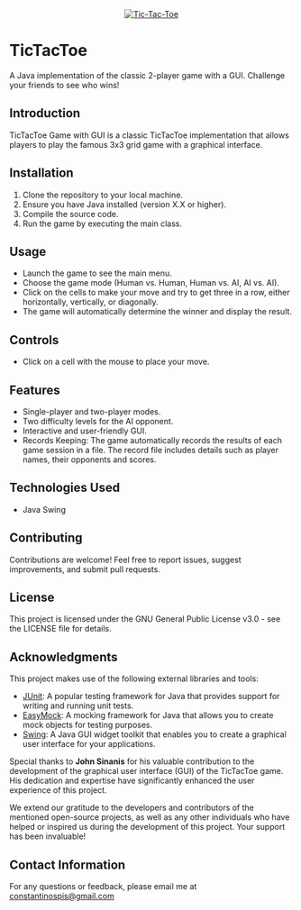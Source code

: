 <div style="text-align:center;">
  <a href="https://ibb.co/rQ5yQn7"><img src="https://i.ibb.co/VLMBLXj/Tic-Tac-Toe.png" alt="Tic-Tac-Toe" border="0"></a>
</div>


# TicTacToe
A Java implementation of the classic 2-player game with a GUI. Challenge your friends to see who wins!

## Introduction
TicTacToe Game with GUI is a classic TicTacToe implementation that allows players to play the famous 3x3 grid game with a graphical interface.



## Installation
1. Clone the repository to your local machine.
2. Ensure you have Java installed (version X.X or higher).
3. Compile the source code.
4. Run the game by executing the main class.

## Usage
- Launch the game to see the main menu.
- Choose the game mode (Human vs. Human, Human vs. AI, AI vs. AI).
- Click on the cells to make your move and try to get three in a row, either horizontally, vertically, or diagonally.
- The game will automatically determine the winner and display the result.

## Controls
- Click on a cell with the mouse to place your move.

## Features
- Single-player and two-player modes.
- Two difficulty levels for the AI opponent.
- Interactive and user-friendly GUI.
- Records Keeping: The game automatically records the results of each game session in a file. The record file includes details such as player names, their opponents and scores.

## Technologies Used
- Java Swing

## Contributing
Contributions are welcome! Feel free to report issues, suggest improvements, and submit pull requests.

## License
This project is licensed under the GNU General Public License v3.0 - see the LICENSE file for details.

## Acknowledgments
This project makes use of the following external libraries and tools:

- [JUnit](https://junit.org/): A popular testing framework for Java that provides support for writing and running unit tests.
- [EasyMock](https://easymock.org/): A mocking framework for Java that allows you to create mock objects for testing purposes.
- [Swing](https://docs.oracle.com/javase/8/docs/technotes/guides/swing/): A Java GUI widget toolkit that enables you to create a graphical user interface for your applications.

Special thanks to **John Sinanis** for his valuable contribution to the development of the graphical user interface (GUI) of the TicTacToe game. His dedication and expertise have significantly enhanced the user experience of this project.

We extend our gratitude to the developers and contributors of the mentioned open-source projects, as well as any other individuals who have helped or inspired us during the development of this project. Your support has been invaluable!


## Contact Information
For any questions or feedback, please email me at constantinospis@gmail.com
